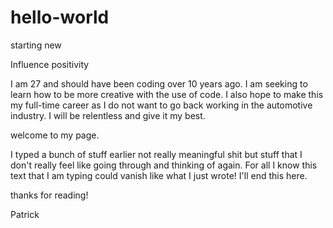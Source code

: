 # hello-world
starting new


Influence positivity

I am 27 and should have been coding over 10 years ago. I am seeking to learn how to be more creative
with the use of code. I also hope to make this my full-time career as I do not want to go back working
in the automotive industry. I will be relentless and give it my best.



welcome to my page.


I typed a bunch of stuff earlier not really meaningful shit but stuff that I don't
really feel like going through and thinking of again. For all I know this text
that I am typing could vanish like what I just wrote! I'll end this here.

thanks for reading!

Patrick
